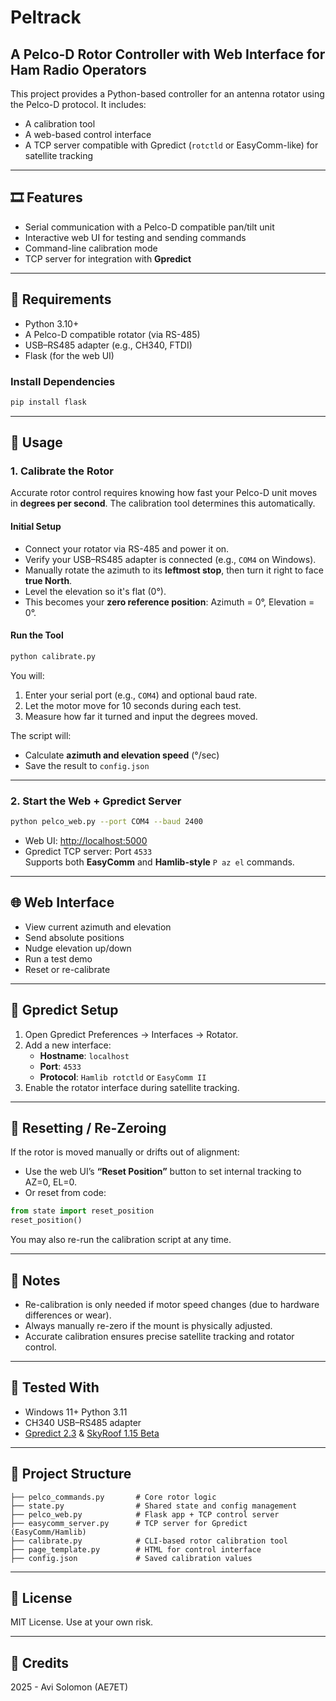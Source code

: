 # Peltrack
## A Pelco-D Rotor Controller with Web Interface for Ham Radio Operators

This project provides a Python-based controller for an antenna rotator using the Pelco-D protocol. It includes:
- A calibration tool
- A web-based control interface
- A TCP server compatible with Gpredict (`rotctld` or EasyComm-like) for satellite tracking

---

## 🎞️ Features

- Serial communication with a Pelco-D compatible pan/tilt unit
- Interactive web UI for testing and sending commands
- Command-line calibration mode
- TCP server for integration with **Gpredict**

---

## 🔧 Requirements

- Python 3.10+
- A Pelco-D compatible rotator (via RS-485)
- USB–RS485 adapter (e.g., CH340, FTDI)
- Flask (for the web UI)

### Install Dependencies

```bash
pip install flask
```

---

## 🚀 Usage

### 1. Calibrate the Rotor

Accurate rotor control requires knowing how fast your Pelco-D unit moves in **degrees per second**. The calibration tool determines this automatically.

#### Initial Setup
- Connect your rotator via RS-485 and power it on.
- Verify your USB–RS485 adapter is connected (e.g., `COM4` on Windows).
- Manually rotate the azimuth to its **leftmost stop**, then turn it right to face **true North**.
- Level the elevation so it's flat (0°).
- This becomes your **zero reference position**: Azimuth = 0°, Elevation = 0°.

#### Run the Tool

```bash
python calibrate.py
```

You will:
1. Enter your serial port (e.g., `COM4`) and optional baud rate.
2. Let the motor move for 10 seconds during each test.
3. Measure how far it turned and input the degrees moved.

The script will:
- Calculate **azimuth and elevation speed** (°/sec)
- Save the result to `config.json`

---

### 2. Start the Web + Gpredict Server

```bash
python pelco_web.py --port COM4 --baud 2400
```

- Web UI: [http://localhost:5000](http://localhost:5000)
- Gpredict TCP server: Port `4533`  
  Supports both **EasyComm** and **Hamlib-style** `P az el` commands.

---

## 🌐 Web Interface

- View current azimuth and elevation
- Send absolute positions
- Nudge elevation up/down
- Run a test demo
- Reset or re-calibrate

---

## 🛁 Gpredict Setup

1. Open Gpredict Preferences → Interfaces → Rotator.
2. Add a new interface:
   - **Hostname**: `localhost`
   - **Port**: `4533`
   - **Protocol**: `Hamlib rotctld` or `EasyComm II`
3. Enable the rotator interface during satellite tracking.

---

## 📜 Resetting / Re-Zeroing

If the rotor is moved manually or drifts out of alignment:

- Use the web UI’s **“Reset Position”** button to set internal tracking to AZ=0, EL=0.
- Or reset from code:

```python
from state import reset_position
reset_position()
```

You may also re-run the calibration script at any time.

---

## 📍 Notes

- Re-calibration is only needed if motor speed changes (due to hardware differences or wear).
- Always manually re-zero if the mount is physically adjusted.
- Accurate calibration ensures precise satellite tracking and rotator control.

---

## 🧪 Tested With

- Windows 11+ Python 3.11
- CH340 USB–RS485 adapter
- [Gpredict 2.3](https://gpredict.oz9aec.net/) & [SkyRoof 1.15 Beta](https://skyroof.org/)


---

## 📁 Project Structure

```
├── pelco_commands.py       # Core rotor logic
├── state.py                # Shared state and config management
├── pelco_web.py            # Flask app + TCP control server
├── easycomm_server.py      # TCP server for Gpredict (EasyComm/Hamlib)
├── calibrate.py            # CLI-based rotor calibration tool
├── page_template.py        # HTML for control interface
├── config.json             # Saved calibration values
```

---

## 📌 License

MIT License. Use at your own risk.

---

## 🚀 Credits

2025 - Avi Solomon (AE7ET) 